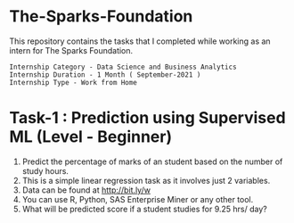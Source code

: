 # The-Sparks-Foundation
This repository contains the tasks that I completed while working as an intern for The Sparks Foundation.

    Internship Category - Data Science and Business Analytics
    Internship Duration - 1 Month ( September-2021 )
    Internship Type - Work from Home
    
   # Task-1 : Prediction using Supervised ML (Level - Beginner)

   1. Predict the percentage of marks of an student based on the number of study hours.
   2. This is a simple linear regression task as it involves just 2 variables.
   3. Data can be found at http://bit.ly/w
   4. You can use R, Python, SAS Enterprise Miner or any other tool.
   5. What will be predicted score if a student studies for 9.25 hrs/ day?

